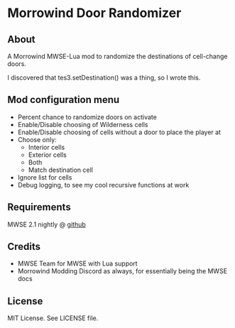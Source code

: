 # Morrowind Door Randomizer #

## About ##

A Morrowind MWSE-Lua mod to randomize the destinations of cell-change doors. 

I discovered that tes3.setDestination() was a thing, so I wrote this.

## Mod configuration menu ##

* Percent chance to randomize doors on activate
* Enable/Disable choosing of Wilderness cells
* Enable/Disable choosing of cells without a door to place the player at
* Choose only:
    * Interior cells
    * Exterior cells
    * Both
    * Match destination cell
* Ignore list for cells
* Debug logging, to see my cool recursive functions at work

## Requirements ##
MWSE 2.1 nightly @ [github](https://github.com/MWSE/MWSE)

## Credits ##

* MWSE Team for MWSE with Lua support
* Morrowind Modding Discord as always, for essentially being the MWSE docs

## License ##

MIT License. See LICENSE file.
